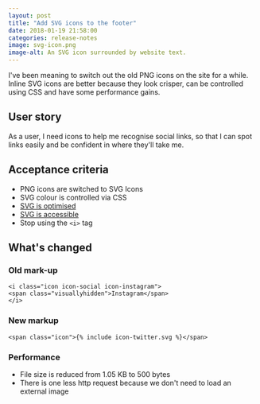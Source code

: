 ```yaml
---
layout: post  
title: "Add SVG icons to the footer"
date: 2018-01-19 21:58:00  
categories: release-notes
image: svg-icon.png
image-alt: An SVG icon surrounded by website text.
---
```


I've been meaning to switch out the old PNG icons on the site for a while. Inline SVG icons are better because they look crisper, can be controlled using CSS and have some performance gains.


## User story

As a user, I need icons to help me recognise social links, so that I can spot links easily and be confident in where they'll take me.

## Acceptance criteria

- PNG icons are switched to SVG Icons
- SVG colour is controlled via CSS
- [SVG is optimised](https://jakearchibald.github.io/svgomg/)
- [SVG is accessible](http://decks.tink.uk/2017/lws/index.html)
- Stop using the `<i>` tag

## What's changed

### Old mark-up
```
<i class="icon icon-social icon-instagram">
<span class="visuallyhidden">Instagram</span>
</i>
```

### New markup
```
<span class="icon">{% include icon-twitter.svg %}</span>
```

### Performance
- File size is reduced from 1.05 KB to 500 bytes
- There is one less http request because we don't need to load an external image
